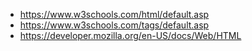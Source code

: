 - https://www.w3schools.com/html/default.asp
- https://www.w3schools.com/tags/default.asp
- https://developer.mozilla.org/en-US/docs/Web/HTML
